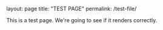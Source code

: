 layout: page
title: "TEST PAGE"
permalink: /test-file/

This is a test page.  We're going to see if it renders correctly.
